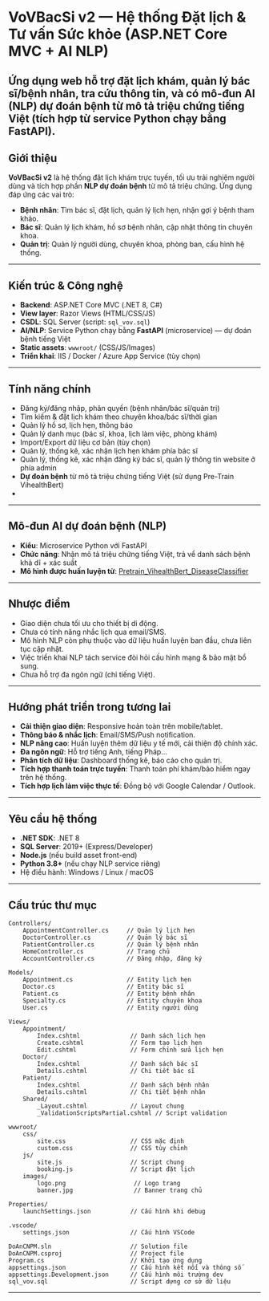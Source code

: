 # VoVBacSi v2 — Hệ thống Đặt lịch & Tư vấn Sức khỏe (ASP.NET Core MVC + AI NLP)

Ứng dụng web hỗ trợ **đặt lịch khám**, **quản lý bác sĩ/bệnh nhân**, **tra cứu thông tin**, và có **mô-đun AI (NLP)** dự đoán bệnh từ mô tả triệu chứng tiếng Việt (tích hợp từ service Python chạy bằng FastAPI).
---

## Giới thiệu
**VoVBacSi v2** là hệ thống đặt lịch khám trực tuyến, tối ưu trải nghiệm người dùng và tích hợp phần **NLP dự đoán bệnh** từ mô tả triệu chứng. Ứng dụng đáp ứng các vai trò:
- **Bệnh nhân**: Tìm bác sĩ, đặt lịch, quản lý lịch hẹn, nhận gợi ý bệnh tham khảo.
- **Bác sĩ**: Quản lý lịch khám, hồ sơ bệnh nhân, cập nhật thông tin chuyên khoa.
- **Quản trị**: Quản lý người dùng, chuyên khoa, phòng ban, cấu hình hệ thống.

---

## Kiến trúc & Công nghệ
- **Backend**: ASP.NET Core MVC (.NET 8, C#)
- **View layer**: Razor Views (HTML/CSS/JS)
- **CSDL**: SQL Server (script: `sql_vov.sql`)
- **AI/NLP**: Service Python chạy bằng **FastAPI** (microservice) — dự đoán bệnh tiếng Việt
- **Static assets**: `wwwroot/` (CSS/JS/Images)
- **Triển khai**: IIS / Docker / Azure App Service (tùy chọn)

---

## Tính năng chính
- Đăng ký/đăng nhập, phân quyền (bệnh nhân/bác sĩ/quản trị)
- Tìm kiếm & đặt lịch khám theo chuyên khoa/bác sĩ/thời gian
- Quản lý hồ sơ, lịch hẹn, thông báo
- Quản lý danh mục (bác sĩ, khoa, lịch làm việc, phòng khám)
- Import/Export dữ liệu cơ bản (tùy chọn)
- Quản lý, thống kê, xác nhận lịch hẹn khám phía bác sĩ
- Quản lý, thống kê, xác nhận đăng ký bác sĩ, quản lý thông tin website ở phía admin
- **Dự đoán bệnh** từ mô tả triệu chứng tiếng Việt (sử dụng Pre-Train VihealthBert)
- 
--- 

## Mô-đun AI dự đoán bệnh (NLP)

- **Kiểu**: Microservice Python với FastAPI
- **Chức năng**: Nhận mô tả triệu chứng tiếng Việt, trả về danh sách bệnh khả dĩ + xác suất
- **Mô hình được huấn luyện từ**: [Pretrain_VihealthBert_DiseaseClassifier](https://github.com/LuongDat9999/Pretrain_VihealthBert_DiseaseClassifier)


---

## Nhược điểm
- Giao diện chưa tối ưu cho thiết bị di động.
- Chưa có tính năng nhắc lịch qua email/SMS.
- Mô hình NLP còn phụ thuộc vào dữ liệu huấn luyện ban đầu, chưa liên tục cập nhật.
- Việc triển khai NLP tách service đòi hỏi cấu hình mạng & bảo mật bổ sung.
- Chưa hỗ trợ đa ngôn ngữ (chỉ tiếng Việt).

---
## Hướng phát triển trong tương lai
- **Cải thiện giao diện**: Responsive hoàn toàn trên mobile/tablet.
- **Thông báo & nhắc lịch**: Email/SMS/Push notification.
- **NLP nâng cao**: Huấn luyện thêm dữ liệu y tế mới, cải thiện độ chính xác.
- **Đa ngôn ngữ**: Hỗ trợ tiếng Anh, tiếng Pháp...
- **Phân tích dữ liệu**: Dashboard thống kê, báo cáo cho quản trị.
- **Tích hợp thanh toán trực tuyến**: Thanh toán phí khám/bảo hiểm ngay trên hệ thống.
- **Tích hợp lịch làm việc thực tế**: Đồng bộ với Google Calendar / Outlook.

---

## Yêu cầu hệ thống
- **.NET SDK**: .NET 8
- **SQL Server**: 2019+ (Express/Developer)
- **Node.js** (nếu build asset front-end)
- **Python 3.8+** (nếu chạy NLP service riêng)
- Hệ điều hành: Windows / Linux / macOS

---
## Cấu trúc thư mục

```
Controllers/
    AppointmentController.cs     // Quản lý lịch hẹn
    DoctorController.cs          // Quản lý bác sĩ
    PatientController.cs         // Quản lý bệnh nhân
    HomeController.cs            // Trang chủ
    AccountController.cs         // Đăng nhập, đăng ký

Models/
    Appointment.cs               // Entity lịch hẹn
    Doctor.cs                    // Entity bác sĩ
    Patient.cs                   // Entity bệnh nhân
    Specialty.cs                 // Entity chuyên khoa
    User.cs                      // Entity người dùng

Views/
    Appointment/
        Index.cshtml              // Danh sách lịch hẹn
        Create.cshtml             // Form tạo lịch hẹn
        Edit.cshtml               // Form chỉnh sửa lịch hẹn
    Doctor/
        Index.cshtml              // Danh sách bác sĩ
        Details.cshtml            // Chi tiết bác sĩ
    Patient/
        Index.cshtml              // Danh sách bệnh nhân
        Details.cshtml            // Chi tiết bệnh nhân
    Shared/
        _Layout.cshtml            // Layout chung
        _ValidationScriptsPartial.cshtml // Script validation

wwwroot/
    css/
        site.css                  // CSS mặc định
        custom.css                // CSS tùy chỉnh
    js/
        site.js                   // Script chung
        booking.js                // Script đặt lịch
    images/
        logo.png                   // Logo trang
        banner.jpg                 // Banner trang chủ

Properties/
    launchSettings.json           // Cấu hình khi debug

.vscode/
    settings.json                 // Cấu hình VSCode

DoAnCNPM.sln                      // Solution file
DoAnCNPM.csproj                   // Project file
Program.cs                        // Khởi tạo ứng dụng
appsettings.json                  // Cấu hình kết nối và thông số
appsettings.Development.json      // Cấu hình môi trường dev
sql_vov.sql                       // Script dựng cơ sở dữ liệu
```
---


